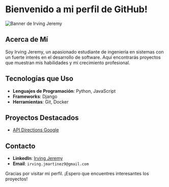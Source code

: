 # Bienvenido a mi perfil de GitHub!

![Banner de Irving Jeremy](https://i.ibb.co/ZgpYkLM/banner.jpg)

## Acerca de Mí
Soy Irving Jeremy, un apasionado estudiante de ingeniería en sistemas con un fuerte interés en el desarrollo de software. Aquí encontrarás proyectos que muestran mis habilidades y mi crecimiento profesional.

## Tecnologías que Uso
- **Lenguajes de Programación**: Python, JavaScript
- **Frameworks**: Django
- **Herramientas**: Git, Docker

## Proyectos Destacados
- [API Directions Google](https://github.com/IJMA9/API-Directions-Google-)

## Contacto
- **LinkedIn**: [Irving Jeremy](https://www.linkedin.com/in/irving-jeremy-martinez-avila-1901072aa/)
- **Email**: `irving.jmartinez9@gmail.com`

Gracias por visitar mi perfil. ¡Espero que encuentres interesantes los proyectos!
